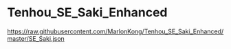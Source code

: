 # Tenhou_SE_Saki_Enhanced
https://raw.githubusercontent.com/MarlonKong/Tenhou_SE_Saki_Enhanced/master/SE_Saki.json
